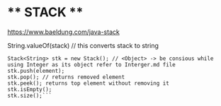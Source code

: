 # ** STACK **

https://www.baeldung.com/java-stack

String.valueOf(stack) // this converts stack to string

``` 
Stack<String> stk = new Stack(); // <Object> -> be consious while using Integer as its object refer to Interger.md file
stk.push(element);
stk.pop(); // returns removed element
stk.peek(); returns top element without removing it
stk.isEmpty();
stk.size();```
